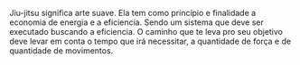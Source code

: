 Jiu-jitsu significa arte suave. Ela tem como princípio e finalidade a economia de energia e a eficiencia. Sendo um sistema que deve ser executado buscando a eficiencia. O caminho que te leva pro seu objetivo deve levar em conta o tempo que irá necessitar, a quantidade de força e de quantidade de movimentos.
